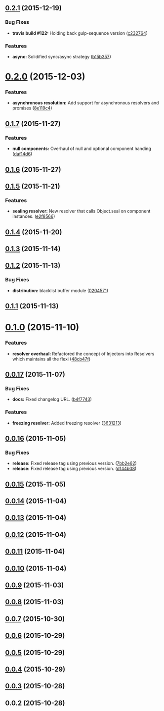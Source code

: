 <a name="0.2.1"></a>
## [0.2.1](https://github.com/troykinsella/junkie/compare/v0.2.0...v0.2.1) (2015-12-19)


### Bug Fixes

* **travis build #122:** Holding back gulp-sequence version ([c232764](https://github.com/troykinsella/junkie/commit/c232764))

### Features

* **async:** Solidified sync/async strategy ([b15b357](https://github.com/troykinsella/junkie/commit/b15b357))



<a name="0.2.0"></a>
# [0.2.0](https://github.com/troykinsella/junkie/compare/v0.1.7...v0.2.0) (2015-12-03)


### Features

* **asynchronous resolution:** Add support for asynchronous resolvers and promises ([8e119c4](https://github.com/troykinsella/junkie/commit/8e119c4))



<a name="0.1.7"></a>
## [0.1.7](https://github.com/troykinsella/junkie/compare/v0.1.6...v0.1.7) (2015-11-27)


### Features

* **null components:** Overhaul of null and optional component handing ([daf14d6](https://github.com/troykinsella/junkie/commit/daf14d6))



<a name="0.1.6"></a>
## [0.1.6](https://github.com/troykinsella/junkie/compare/v0.1.5...v0.1.6) (2015-11-27)




<a name="0.1.5"></a>
## [0.1.5](https://github.com/troykinsella/junkie/compare/v0.1.4...v0.1.5) (2015-11-21)


### Features

* **sealing resolver:** New resolver that calls Object.seal on component instances. ([e2f8566](https://github.com/troykinsella/junkie/commit/e2f8566))



<a name="0.1.4"></a>
## [0.1.4](https://github.com/troykinsella/junkie/compare/v0.1.3...v0.1.4) (2015-11-20)




<a name="0.1.3"></a>
## [0.1.3](https://github.com/troykinsella/junkie/compare/v0.1.2...v0.1.3) (2015-11-14)




<a name="0.1.2"></a>
## [0.1.2](https://github.com/troykinsella/junkie/compare/v0.1.1...v0.1.2) (2015-11-13)


### Bug Fixes

* **distribution:** blacklist buffer module ([0204571](https://github.com/troykinsella/junkie/commit/0204571))



<a name="0.1.1"></a>
## [0.1.1](https://github.com/troykinsella/junkie/compare/v0.1.0...v0.1.1) (2015-11-13)




<a name="0.1.0"></a>
# [0.1.0](https://github.com/troykinsella/junkie/compare/v0.0.17...v0.1.0) (2015-11-10)


### Features

* **resolver overhaul:** Refactored the concept of Injectors into Resolvers which maintains all the flexi ([48cb47f](https://github.com/troykinsella/junkie/commit/48cb47f))



<a name="0.0.17"></a>
## [0.0.17](https://github.com/troykinsella/junkie/compare/v0.0.16...v0.0.17) (2015-11-07)


### Bug Fixes

* **docs:** Fixed changelog URL. ([b4f7743](https://github.com/troykinsella/junkie/commit/b4f7743))

### Features

* **freezing resolver:** Added freezing resolver ([3631213](https://github.com/troykinsella/junkie/commit/3631213))



<a name="0.0.16"></a>
## [0.0.16](https://github.com/troykinsella/junkie/compare/v0.0.15...v0.0.16) (2015-11-05)


### Bug Fixes

* **release:** Fixed release tag using previous version. ([7bb2e62](https://github.com/troykinsella/junkie/commit/7bb2e62))
* **release:** Fixed release tag using previous version. ([d144b08](https://github.com/troykinsella/junkie/commit/d144b08))



<a name="0.0.15"></a>
## [0.0.15](https://github.com/troykinsella/junkie/compare/v0.0.14...v0.0.15) (2015-11-05)




<a name="0.0.14"></a>
## [0.0.14](https://github.com/troykinsella/junkie/compare/v0.0.13...v0.0.14) (2015-11-04)




<a name="0.0.13"></a>
## [0.0.13](https://github.com/troykinsella/junkie/compare/v0.0.12...v0.0.13) (2015-11-04)




<a name="0.0.12"></a>
## [0.0.12](https://github.com/troykinsella/junkie/compare/v0.0.11...v0.0.12) (2015-11-04)




<a name="0.0.11"></a>
## [0.0.11](https://github.com/troykinsella/junkie/compare/v0.0.10...v0.0.11) (2015-11-04)




<a name="0.0.10"></a>
## [0.0.10](https://github.com/troykinsella/junkie/compare/v0.0.9...v0.0.10) (2015-11-04)




<a name="0.0.9"></a>
## [0.0.9](https://github.com/troykinsella/junkie/compare/v0.0.8...v0.0.9) (2015-11-03)




<a name="0.0.8"></a>
## [0.0.8](https://github.com/troykinsella/junkie/compare/v0.0.7...v0.0.8) (2015-11-03)




<a name="0.0.7"></a>
## [0.0.7](https://github.com/troykinsella/junkie/compare/v0.0.6...v0.0.7) (2015-10-30)




<a name="0.0.6"></a>
## [0.0.6](https://github.com/troykinsella/junkie/compare/v0.0.5...v0.0.6) (2015-10-29)




<a name="0.0.5"></a>
## [0.0.5](https://github.com/troykinsella/junkie/compare/v0.0.4...v0.0.5) (2015-10-29)




<a name="0.0.4"></a>
## [0.0.4](https://github.com/troykinsella/junkie/compare/v0.0.3...v0.0.4) (2015-10-29)




<a name="0.0.3"></a>
## [0.0.3](https://github.com/troykinsella/junkie/compare/v0.0.2...v0.0.3) (2015-10-28)




<a name="0.0.2"></a>
## 0.0.2 (2015-10-28)




